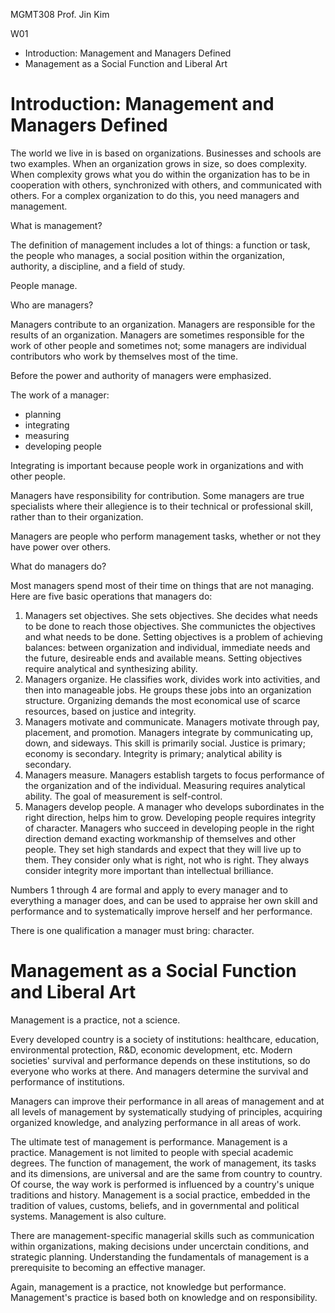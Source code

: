 <!DOCTYPE html>
<html>
<head>
    <link rel="stylesheet" type="text/css" media="all" href="/style.css">
    <title>MGMT308 W01</title>
</head>
<body>

MGMT308
Prof. Jin Kim

W01

- Introduction: Management and Managers Defined
- Management as a Social Function and Liberal Art

# Introduction: Management and Managers Defined

The world we live in is based on organizations. Businesses and schools are two examples. When an organization grows in size, so does complexity. When complexity grows what you do within the organization has to be in cooperation with others, synchronized with others, and communicated with others. For a complex organization to do this, you need managers and management.

What is management?

The definition of management includes a lot of things: a function or task, the people who manages, a social position within the organization, authority, a discipline, and a field of study.

People manage.

Who are managers?

Managers contribute to an organization. Managers are responsible for the results of an organization. Managers are sometimes responsible for the work of other people and sometimes not; some managers are individual contributors who work by themselves most of the time.

Before the power and authority of managers were emphasized.

The work of a manager:
- planning
- integrating
- measuring
- developing people

Integrating is important because people work in organizations and with other people.

Managers have responsibility for contribution. Some managers are true specialists where their allegience is to their technical or professional skill, rather than to their organization.

Managers are people who perform management tasks, whether or not they have power over others.

What do managers do?

Most managers spend most of their time on things that are not managing. Here are five basic operations that managers do:

1. Managers set objectives. She sets objectives. She decides what needs to be done to reach those objectives. She communictes the objectives and what needs to be done. Setting objectives is a problem of achieving balances: between organization and individual, immediate needs and the future, desireable ends and available means. Setting objectives require analytical and synthesizing ability.
2. Managers organize. He classifies work, divides work into activities, and then into manageable jobs. He groups these jobs into an organization structure. Organizing demands the most economical use of scarce resources, based on justice and integrity.
3. Managers motivate and communicate. Managers motivate through pay, placement, and promotion. Managers integrate by communicating up, down, and sideways. This skill is primarily social. Justice is primary; economy is secondary. Integrity is primary; analytical ability is secondary.
4. Managers measure. Managers establish targets to focus performance of the organization and of the individual. Measuring requires analytical ability. The goal of measurement is self-control. 
5. Managers develop people. A manager who develops subordinates in the right direction, helps him to grow. Developing people requires integrity of character. Managers who succeed in developing people in the right direction demand exacting workmanship of themselves and other people. They set high standards and expect that they will live up to them. They consider only what is right, not who is right. They always consider integrity more important than intellectual brilliance.

Numbers 1 through 4 are formal and apply to every manager and to everything a manager does, and can be used to appraise her own skill and performance and to systematically improve herself and her performance.

There is one qualification a manager must bring: character.

# Management as a Social Function and Liberal Art

Management is a practice, not a science.

Every developed country is a society of institutions: healthcare, education, environmental protection, R&D, economic development, etc. Modern societies' survival and performance depends on these institutions, so do everyone who works at there. And managers determine the survival and performance of institutions.

Managers can improve their performance in all areas of management and at all levels of management by systematically studying of principles, acquiring organized knowledge, and analyzing performance in all areas of work.

The ultimate test of management is performance. Management is a practice. Management is not limited to people with special academic degrees. The function of management, the work of management, its tasks and its dimensions, are universal and are the same from country to country. Of course, the way work is performed is influenced by a country's unique traditions and history. Management is a social practice, embedded in the tradition of values, customs, beliefs, and in governmental and political systems. Management is also culture.

There are management-specific managerial skills such as communication within organizations, making decisions under uncerctain conditions, and strategic planning. Understanding the fundamentals of management is a prerequisite to becoming an effective manager.

Again, management is a practice, not knowledge but performance. Management's practice is based both on knowledge and on responsibility.
</body>
</html>